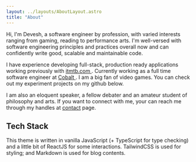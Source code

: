 ```yaml
---
layout: ../layouts/AboutLayout.astro
title: "About"
---
```


Hi, I'm Devesh, a software engineer by profession, with varied interests ranging from gaming, reading to performance arts. I'm well-versed with software engineering principles and practices overall now and can confidently write good, scalable and maintainable code.

I have experience developing full-stack, production ready applications working previously with <a href="https://www.itmtb.com/" target="_blank" class="underline decoration-dashed underline-offset-4 hover:text-skin-accent">
  itmtb.com
</a>. Currently working as a full time software engineer at <a href="https://www.gocobalt.io/" 
target="_blank" class="underline decoration-dashed underline-offset-4 hover:text-skin-accent">
  Cobalt
</a>. I am a big fan of video games. You can check out my experiment projects on my github below.

I am also an eloquent speaker, a fellow debater and an amateur student of philosophy and arts. If you want to connect with me, your can reach me through my handles at [contact](/contact) page.

## Tech Stack

This theme is written in vanilla JavaScript (+ TypeScript for type checking) and a little bit of ReactJS for some interactions. TailwindCSS is used for styling; and Markdown is used for blog contents.
